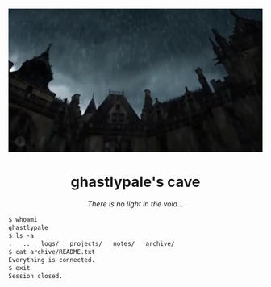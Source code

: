<h1 align="center"></h1>

<p align="center">
    <img src="www.webp" alt="void">
</p>
<h1 align="center">ghastlypale's cave</h1>

<p align="center"><i>There is no light in the void...</i></p>

```console
$ whoami
ghastlypale
$ ls -a
.   ..   logs/   projects/   notes/   archive/
$ cat archive/README.txt
Everything is connected.
$ exit
Session closed.
```
<h1 align="center"></h1>
